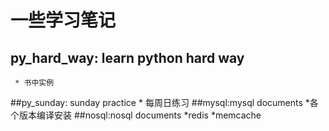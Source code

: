# 一些学习笔记

## py_hard_way: learn python hard way 
	 * 书中实例

##py_sunday: sunday practice
	* 每周日练习
##mysql:mysql documents
    *各个版本编译安装
##nosql:nosql documents
    *redis
    *memcache
